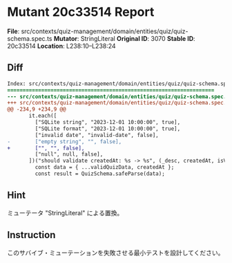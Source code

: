 # Mutant 20c33514 Report

**File**: src/contexts/quiz-management/domain/entities/quiz/quiz-schema.spec.ts
**Mutator**: StringLiteral
**Original ID**: 3070
**Stable ID**: 20c33514
**Location**: L238:10–L238:24

## Diff

```diff
Index: src/contexts/quiz-management/domain/entities/quiz/quiz-schema.spec.ts
===================================================================
--- src/contexts/quiz-management/domain/entities/quiz/quiz-schema.spec.ts	original
+++ src/contexts/quiz-management/domain/entities/quiz/quiz-schema.spec.ts	mutated #3070
@@ -234,9 +234,9 @@
       it.each([
         ["SQLite string", "2023-12-01 10:00:00", true],
         ["SQLite format", "2023-12-01 10:00:00", true],
         ["invalid date", "invalid-date", false],
-        ["empty string", "", false],
+        ["", "", false],
         ["null", null, false],
       ])("should validate createdAt: %s -> %s", (_desc, createdAt, isValid) => {
         const data = { ...validQuizData, createdAt };
         const result = QuizSchema.safeParse(data);
```

## Hint

ミューテータ "StringLiteral" による置換。

## Instruction

このサバイブ・ミューテーションを失敗させる最小テストを設計してください。
